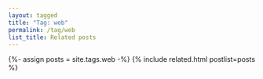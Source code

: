 ```yaml
---
layout: tagged
title: "Tag: web"
permalink: /tag/web
list_title: Related posts
---
```


{%- assign posts = site.tags.web -%}
{% include related.html postlist=posts %}

